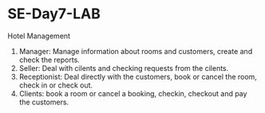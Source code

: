 # SE-Day7-LAB
Hotel Management

1. Manager: Manage information about rooms and customers, create and check the reports.
2. Seller: Deal with cilents and checking requests from the cilents.
3. Receptionist: Deal directly with the customers, book or cancel the room, check in or check out.
4. Clients: book a room or cancel a booking, checkin, checkout and pay the customers.
